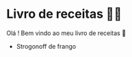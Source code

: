 # Livro de receitas :man_cook:

Olá ! Bem vindo ao meu livro de receitas :wave:

- Strogonoff de frango



